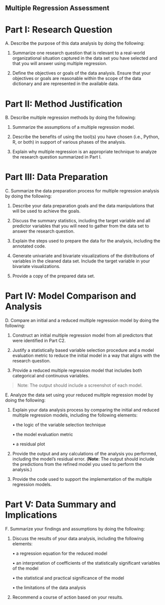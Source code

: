 Multiple Regression Assessment
---

# Part I: Research Question

A.  Describe the purpose of this data analysis by doing the following:

1.  Summarize one research question that is relevant to a real-world organizational situation captured in the data set you have selected and that you will answer using multiple regression.

2.  Define the objectives or goals of the data analysis. Ensure that your objectives or goals are reasonable within the scope of the data dictionary and are represented in the available data.


# Part II: Method Justification

B.  Describe multiple regression methods by doing the following:

1.  Summarize the assumptions of a multiple regression model.

2.  Describe the benefits of using the tool(s) you have chosen (i.e., Python, R, or both) in support of various phases of the analysis.

3.  Explain why multiple regression is an appropriate technique to analyze the research question summarized in Part I.


# Part III: Data Preparation

C.  Summarize the data preparation process for multiple regression analysis by doing the following:

1.  Describe your data preparation goals and the data manipulations that will be used to achieve the goals.

2.  Discuss the summary statistics, including the target variable and all predictor variables that you will need to gather from the data set to answer the research question.

3.  Explain the steps used to prepare the data for the analysis, including the annotated code.

4.  Generate univariate and bivariate visualizations of the distributions of variables in the cleaned data set. Include the target variable in your bivariate visualizations.

5.  Provide a copy of the prepared data set.


# Part IV: Model Comparison and Analysis

D.  Compare an initial and a reduced multiple regression model by doing the following:

1.  Construct an initial multiple regression model from all predictors that were identified in Part C2.

2.  Justify a statistically based variable selection procedure and a model evaluation metric to reduce the initial model in a way that aligns with the research question.

3.  Provide a reduced multiple regression model that includes both categorical and continuous variables.


> Note: The output should include a screenshot of each model.


E.  Analyze the data set using your reduced multiple regression model by doing the following:

1.  Explain your data analysis process by comparing the initial and reduced multiple regression models, including the following elements:

    •  the logic of the variable selection technique

    •  the model evaluation metric

    •  a residual plot

2.  Provide the output and any calculations of the analysis you performed, including the model’s residual error.
(**Note**: The output should include the predictions from the refined model you used to perform the analysis.) 
3.  Provide the code used to support the implementation of the multiple regression models.


# Part V: Data Summary and Implications

F.  Summarize your findings and assumptions by doing the following:

1.  Discuss the results of your data analysis, including the following elements:

    •  a regression equation for the reduced model

    •  an interpretation of coefficients of the statistically significant variables of the model

    •  the statistical and practical significance of the model

    •  the limitations of the data analysis

2.  Recommend a course of action based on your results.